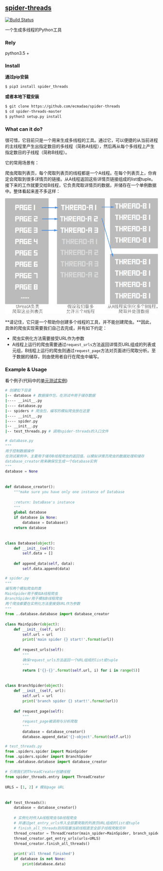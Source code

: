 ## [spider-threads](https://pypi.python.org/pypi/spider_threads)

[![Build Status](https://travis-ci.org/ecmadao/spider-threads.svg?branch=master)](https://travis-ci.org/ecmadao/spider-threads)

一个生成多线程的Python工具

### Rely

python3.5 +

### Install

**通过pip安装**

```bash
$ pip3 install spider_threads
```

**或者本地下载安装**

```bash
$ git clone https://github.com/ecmadao/spider-threads
$ cd spider-threads-master
$ python3 setup.py install 
```

### What can it do?

很可惜，它目前只是一个用来生成多线程的工具。通过它，可以便捷的从当前进程的主线程里产生出指定数目的多线程（简称A线程），然后再从每个多线程上产生指定数目的子线程（简称B线程）。

它的常用场景有：

爬虫爬取列表页，每个爬取列表页的线程都是一个A线程。在每个列表页上，你肯定会爬取到很多详情页的链接。从A线程返回这些详情页链接组成的list或tuple。接下来的工作就要交给B线程，它负责爬取详情页的数据，并储存在一个单例数据中。整体看起来差不多这样：

![example](./example.png)


**请记住，它只是一个帮助你创建多个线程的工具，并不能创建爬虫。**因此，具体的爬虫实现需要我们自己去完成，并有如下约定：

- 爬虫实例化方法需要接受URL作为参数
- A线程上运行的爬虫需要通过`request_urls`方法返回详情页URL组成的列表或元组，B线程上运行的爬虫则通过`request_page`方法对页面进行爬取分析。至于数据的储存，则由使用者自行在爬虫中编写。

### Example & Usage

看个例子(代码中的[单元测试实例](https://github.com/ecmadao/spider-threads/tree/master/test))

```bash
# 创建如下目录
|-- database # 数据操作包，在测试中用于储存数据
|---- __init__.py
|---- database.py
|-- spiders # 爬虫包，编写的模拟爬虫放在这里
|---- __init__.py
|---- spider.py
|-- __init__.py
|-- test_threads.py # 调用spider-threads的入口文件
```

```python
# database.py
"""
用于控制数据操作
在测试案例中，主要用于储存B线程爬虫的返回值，以模拟详情页爬虫的数据处理和储存
database_creator用来确保仅生成一个database实例
"""
database = None


def database_creator():
    """make sure you have only one instance of Database

    :return: DataBase's instance
    """
    global database
    if database is None:
        database = Database()
    return database


class Database(object):
    def __init__(self):
        self.data = []

    def append_data(self, data):
        self.data.append(data)
```

```python
# spider.py
"""
编写两个模拟爬虫的类
MainSpider用于模拟A线程爬虫
BranchSpider用于模拟B线程爬虫
两个爬虫都要在实例化方法里接受URL作为参数
"""
from ..database.database import database_creator

class MainSpider(object):
    def __init__(self, url):
        self.url = url
        print('main spider {} start!'.format(url))

    def request_urls(self):
    	"""
    	确保request_urls方法返回一个URL组成的list或tuple
    	"""
        return ['{}-{}'.format(self.url, i) for i in range(5)]


class BranchSpider(object):
    def __init__(self, url):
        self.url = url
        print('branch spider {} start!'.format(url))

    def request_page(self):
    	"""
    	request_page被调用与分析爬取
    	"""
		database = database_creator()
        database.append_data('{}-object'.format(self.url))
```

```python
# test_threads.py
from .spiders.spider import MainSpider
from .spiders.spider import BranchSpider
from .database.database import database_creator

# 引用我们的ThreadCreator创建线程
from spider_threads.entry import ThreadCreator

URLS = [1, 2] # 模拟page URL


def test_threads():
    database = database_creator()
    
    # 实例化时传入A线程爬虫与B线程爬虫
    # 并通过get_entry_urls传入全部要爬取的列表页URL组成的list或tuple
    # finish_all_threads则将阻塞当前线程直至全部子线程爬取完毕
    thread_creator = ThreadCreator(main_spider=MainSpider, branch_spider=BranchSpider)
    thread_creator.get_entry_urls(urls=URLS)
    thread_creator.finish_all_threads()

    print('all thread finished')
    if database is not None:
        print(database.data)
```